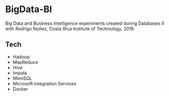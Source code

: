 # BigData-BI
Big Data and Business Intelligence experiments created during Databases II with Rodrigo Núñez, Costa Rica Institute of Technology, 2018.

## Tech
- Hadoop
- MapReduce
- Hive
- Impala
- MemSQL
- Microsoft Integration Services
- Docker
